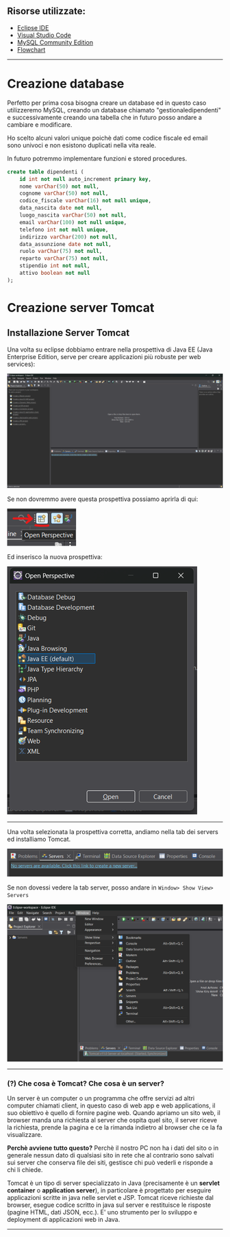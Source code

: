 ## Risorse utilizzate:

- [Eclipse IDE](https://eclipseide.org/)
- [Visual Studio Code](https://code.visualstudio.com/)
- [MySQL Community Edition](https://www.mysql.com/products/community/)
- [Flowchart](https://www.lucidchart.com/pages)

---

# Creazione database

Perfetto per prima cosa bisogna creare un database ed in questo caso utilizzeremo MySQL, creando un database chiamato "gestionaledipendenti" e successivamente creando una tabella che in futuro posso andare a cambiare e modificare.

Ho scelto alcuni valori unique poichè dati come codice fiscale ed email sono univoci e non esistono duplicati nella vita reale.

In futuro potremmo implementare funzioni e stored procedures.

```sql
create table dipendenti (
	id int not null auto_increment primary key,
    nome varChar(50) not null,
    cognome varChar(50) not null,
    codice_fiscale varChar(16) not null unique,
    data_nascita date not null,
    luogo_nascita varChar(50) not null,
    email varChar(100) not null unique,
    telefono int not null unique,
    indirizzo varChar(200) not null,
    data_assunzione date not null,
    ruolo varChar(75) not null,
    reparto varChar(75) not null,
    stipendio int not null,
    attivo boolean not null
);

```

# Creazione server Tomcat

## Installazione Server Tomcat

Una volta su eclipse dobbiamo entrare nella prospettiva di Java EE (Java Enterprise Edition, serve per creare applicazioni più robuste per web services):

![view](/res/image.png)

Se non dovremmo avere questa prospettiva possiamo aprirla di qui:

![mod-view](/res/mod_view.png)

Ed inserisco la nuova prospettiva:

![mod-view1](/res/javaeeview.png)

---

Una volta selezionata la prospettiva corretta, andiamo nella tab dei servers ed installiamo Tomcat.

![mod-view2](/res/serverstab.png)

Se non dovessi vedere la tab server, posso andare in `Window> Show View> Servers`

![mod-view3](/res/editserverstab.png)

---

### (?) Che cosa è Tomcat? Che cosa è un server?

Un server è un computer o un programma che offre servizi ad altri computer chiamati client, in questo caso di web app e web applications, il suo obiettivo è quello di fornire pagine web.
Quando apriamo un sito web, il browser manda una richiesta al server che ospita quel sito, il server riceve la richiesta, prende la pagina e ce la rimanda indietro al browser che ce la fa visualizzare.

**Perchè avviene tutto questo?**
Perchè il nostro PC non ha i dati del sito o in generale nessun dato di qualsiasi sito in rete che al contrario sono salvati sui server che conserva file dei siti, gestisce chi può vederli e risponde a chi li chiede.

Tomcat è un tipo di server specializzato in Java (precisamente è un **servlet container** o **application server**), in particolare è progettato per eseguire applicazioni scritte in java nelle servlet e JSP. Tomcat riceve richieste dal browser, esegue codice scritto in java sul server e restituisce le risposte (pagine HTML, dati JSON, ecc.). E' uno strumento per lo sviluppo e deployment di applicazioni web in Java.

---
